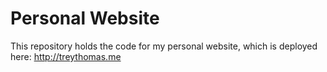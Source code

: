 # Personal Website

This repository holds the code for my personal website, which is deployed here: http://treythomas.me
